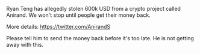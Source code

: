 Ryan Teng has allegedly stolen 600k USD from a crypto project called Anirand. We won't stop until people get their money back.

More details: https://twitter.com/AnirandS

Please tell him to send the money back before it's too late. He is not getting away with this.
